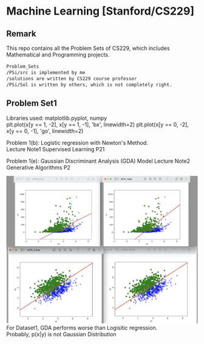 # Machine Learning [Stanford/CS229]

## Remark
This repo contains all the Problem Sets of CS229, which includes Mathematical and Programming projects.
```
Problem_Sets
/PSi/src is implemented by me
/solutions are written by CS229 course professor
/PSi/Sol is written by others, which is not completely right.
```
## Problem Set1
Libraries used: matplotlib.pyplot, numpy\
    plt.plot(x[y == 1, -2], x[y == 1, -1], 'bx', linewidth=2)
    plt.plot(x[y == 0, -2], x[y == 0, -1], 'go', linewidth=2)
    
Problem 1(b): Logistic regression with Newton's Method.\
    Lecture Note1 Supervised Learning P21

Problem 1(e): Gaussian Discriminant Analysis (GDA) Model
    Lecture Note2 Generative Algorithms P2
 
![Linear_vs_GDA](./Problem_Sets/PS1/src/output/DB12.png)
For Dataset1, GDA performs worse than Logisitic regression.\
Probably, p(x|y) is not Gaussian Distribution